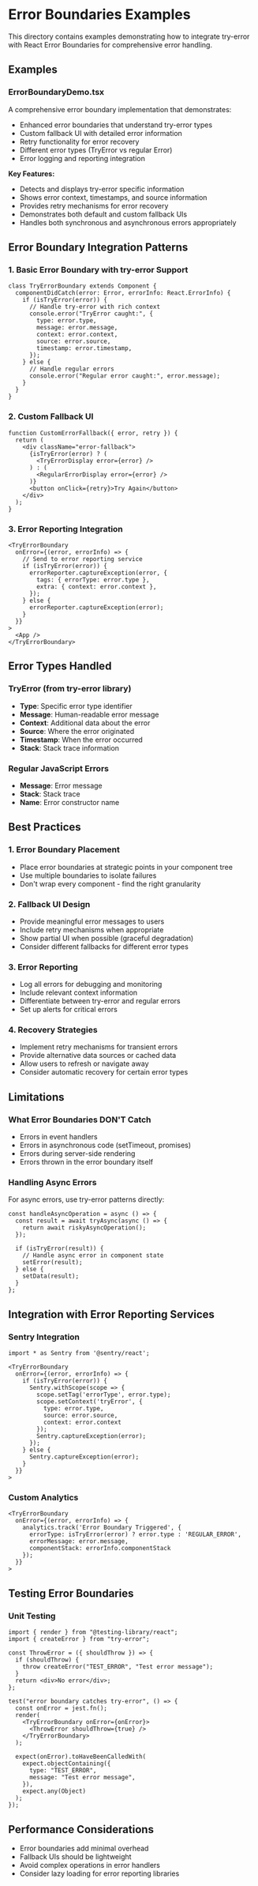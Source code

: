 # Error Boundaries Examples

This directory contains examples demonstrating how to integrate try-error with React Error Boundaries for comprehensive error handling.

## Examples

### ErrorBoundaryDemo.tsx

A comprehensive error boundary implementation that demonstrates:

- Enhanced error boundaries that understand try-error types
- Custom fallback UI with detailed error information
- Retry functionality for error recovery
- Different error types (TryError vs regular Error)
- Error logging and reporting integration

**Key Features:**

- Detects and displays try-error specific information
- Shows error context, timestamps, and source information
- Provides retry mechanisms for error recovery
- Demonstrates both default and custom fallback UIs
- Handles both synchronous and asynchronous errors appropriately

## Error Boundary Integration Patterns

### 1. Basic Error Boundary with try-error Support

```tsx
class TryErrorBoundary extends Component {
  componentDidCatch(error: Error, errorInfo: React.ErrorInfo) {
    if (isTryError(error)) {
      // Handle try-error with rich context
      console.error("TryError caught:", {
        type: error.type,
        message: error.message,
        context: error.context,
        source: error.source,
        timestamp: error.timestamp,
      });
    } else {
      // Handle regular errors
      console.error("Regular error caught:", error.message);
    }
  }
}
```

### 2. Custom Fallback UI

```tsx
function CustomErrorFallback({ error, retry }) {
  return (
    <div className="error-fallback">
      {isTryError(error) ? (
        <TryErrorDisplay error={error} />
      ) : (
        <RegularErrorDisplay error={error} />
      )}
      <button onClick={retry}>Try Again</button>
    </div>
  );
}
```

### 3. Error Reporting Integration

```tsx
<TryErrorBoundary
  onError={(error, errorInfo) => {
    // Send to error reporting service
    if (isTryError(error)) {
      errorReporter.captureException(error, {
        tags: { errorType: error.type },
        extra: { context: error.context },
      });
    } else {
      errorReporter.captureException(error);
    }
  }}
>
  <App />
</TryErrorBoundary>
```

## Error Types Handled

### TryError (from try-error library)

- **Type**: Specific error type identifier
- **Message**: Human-readable error message
- **Context**: Additional data about the error
- **Source**: Where the error originated
- **Timestamp**: When the error occurred
- **Stack**: Stack trace information

### Regular JavaScript Errors

- **Message**: Error message
- **Stack**: Stack trace
- **Name**: Error constructor name

## Best Practices

### 1. Error Boundary Placement

- Place error boundaries at strategic points in your component tree
- Use multiple boundaries to isolate failures
- Don't wrap every component - find the right granularity

### 2. Fallback UI Design

- Provide meaningful error messages to users
- Include retry mechanisms when appropriate
- Show partial UI when possible (graceful degradation)
- Consider different fallbacks for different error types

### 3. Error Reporting

- Log all errors for debugging and monitoring
- Include relevant context information
- Differentiate between try-error and regular errors
- Set up alerts for critical errors

### 4. Recovery Strategies

- Implement retry mechanisms for transient errors
- Provide alternative data sources or cached data
- Allow users to refresh or navigate away
- Consider automatic recovery for certain error types

## Limitations

### What Error Boundaries DON'T Catch

- Errors in event handlers
- Errors in asynchronous code (setTimeout, promises)
- Errors during server-side rendering
- Errors thrown in the error boundary itself

### Handling Async Errors

For async errors, use try-error patterns directly:

```tsx
const handleAsyncOperation = async () => {
  const result = await tryAsync(async () => {
    return await riskyAsyncOperation();
  });

  if (isTryError(result)) {
    // Handle async error in component state
    setError(result);
  } else {
    setData(result);
  }
};
```

## Integration with Error Reporting Services

### Sentry Integration

```tsx
import * as Sentry from '@sentry/react';

<TryErrorBoundary
  onError={(error, errorInfo) => {
    if (isTryError(error)) {
      Sentry.withScope(scope => {
        scope.setTag('errorType', error.type);
        scope.setContext('tryError', {
          type: error.type,
          source: error.source,
          context: error.context
        });
        Sentry.captureException(error);
      });
    } else {
      Sentry.captureException(error);
    }
  }}
>
```

### Custom Analytics

```tsx
<TryErrorBoundary
  onError={(error, errorInfo) => {
    analytics.track('Error Boundary Triggered', {
      errorType: isTryError(error) ? error.type : 'REGULAR_ERROR',
      errorMessage: error.message,
      componentStack: errorInfo.componentStack
    });
  }}
>
```

## Testing Error Boundaries

### Unit Testing

```tsx
import { render } from "@testing-library/react";
import { createError } from "try-error";

const ThrowError = ({ shouldThrow }) => {
  if (shouldThrow) {
    throw createError("TEST_ERROR", "Test error message");
  }
  return <div>No error</div>;
};

test("error boundary catches try-error", () => {
  const onError = jest.fn();
  render(
    <TryErrorBoundary onError={onError}>
      <ThrowError shouldThrow={true} />
    </TryErrorBoundary>
  );

  expect(onError).toHaveBeenCalledWith(
    expect.objectContaining({
      type: "TEST_ERROR",
      message: "Test error message",
    }),
    expect.any(Object)
  );
});
```

## Performance Considerations

- Error boundaries add minimal overhead
- Fallback UIs should be lightweight
- Avoid complex operations in error handlers
- Consider lazy loading for error reporting libraries
